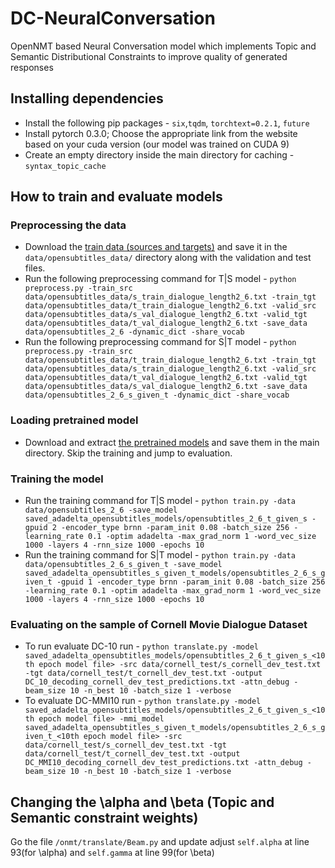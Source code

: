 # DC-NeuralConversation
OpenNMT based Neural Conversation model which implements Topic and Semantic Distributional Constraints to improve quality of generated responses

## Installing dependencies
- Install the following pip packages - `six`,`tqdm`, `torchtext=0.2.1`, `future`
- Install pytorch 0.3.0; Choose the appropriate link from the website based on your cuda version (our model was trained on CUDA 9)
- Create an empty directory inside the main directory for caching - `syntax_topic_cache`

## How to train and evaluate models
### Preprocessing the data
- Download the [train data (sources and targets)](https://mega.nz/#!wQIlXSQL!VT4YFeQL2ODWkmCJ1itq_dpsafXUyZQECP0Q1wbtqGQ) and save it in the `data/opensubtitles_data/` directory along with the validation and test files.
- Run the following preprocessing command for T&#124;S model - `python preprocess.py -train_src data/opensubtitles_data/s_train_dialogue_length2_6.txt -train_tgt data/opensubtitles_data/t_train_dialogue_length2_6.txt -valid_src data/opensubtitles_data/s_val_dialogue_length2_6.txt -valid_tgt data/opensubtitles_data/t_val_dialogue_length2_6.txt -save_data data/opensubtitles_2_6 -dynamic_dict -share_vocab`
- Run the following preprocessing command for S&#124;T model - `python preprocess.py -train_src data/opensubtitles_data/t_train_dialogue_length2_6.txt -train_tgt data/opensubtitles_data/s_train_dialogue_length2_6.txt -valid_src data/opensubtitles_data/t_val_dialogue_length2_6.txt -valid_tgt data/opensubtitles_data/s_val_dialogue_length2_6.txt -save_data data/opensubtitles_2_6_s_given_t -dynamic_dict -share_vocab`

### Loading pretrained model
- Download and extract [the pretrained models](https://mega.nz/#!xU5m0AaK!x40PuAD-ipwjWBOAp61YjKjaqr5KiHk5woirkDtN1tU) and save them in the main directory. Skip the training and jump to evaluation.

### Training the model
- Run the training command for T&#124;S model - `python train.py -data data/opensubtitles_2_6 -save_model saved_adadelta_opensubtitles_models/opensubtitles_2_6_t_given_s -gpuid 2 -encoder_type brnn -param_init 0.08 -batch_size 256 -learning_rate 0.1 -optim adadelta -max_grad_norm 1 -word_vec_size 1000 -layers 4 -rnn_size 1000 -epochs 10
`
- Run the training command for S&#124;T model - `python train.py -data data/opensubtitles_2_6_s_given_t -save_model saved_adadelta_opensubtitles_s_given_t_models/opensubtitles_2_6_s_given_t -gpuid 1 -encoder_type brnn -param_init 0.08 -batch_size 256 -learning_rate 0.1 -optim adadelta -max_grad_norm 1 -word_vec_size 1000 -layers 4 -rnn_size 1000 -epochs 10`

### Evaluating on the sample of Cornell Movie Dialogue Dataset
- To run evaluate DC-10 run - `python translate.py -model saved_adadelta_opensubtitles_models/opensubtitles_2_6_t_given_s_<10th epoch model file> -src data/cornell_test/s_cornell_dev_test.txt -tgt data/cornell_test/t_cornell_dev_test.txt -output DC_10_decoding_cornell_dev_test_predictions.txt -attn_debug -beam_size 10 -n_best 10 -batch_size 1 -verbose`
- To evaluate DC-MMI10 run - `python translate.py -model saved_adadelta_opensubtitles_models/opensubtitles_2_6_t_given_s_<10th epoch model file> -mmi_model saved_adadelta_opensubtitles_s_given_t_models/opensubtitles_2_6_s_given_t_<10th epoch model file> -src data/cornell_test/s_cornell_dev_test.txt -tgt data/cornell_test/t_cornell_dev_test.txt -output DC_MMI10_decoding_cornell_dev_test_predictions.txt -attn_debug -beam_size 10 -n_best 10 -batch_size 1 -verbose`

## Changing the \alpha and \beta (Topic and Semantic constraint weights)
Go the file `/onmt/translate/Beam.py` and update adjust `self.alpha` at line 93(for \alpha) and `self.gamma` at line 99(for \beta)